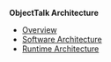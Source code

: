 **ObjectTalk Architecture**

* [Overview](#overview)
* [Software Architecture](#software)
* [Runtime Architecture](#runtime)
